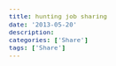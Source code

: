 ```yaml
---
title: hunting job sharing
date: '2013-05-20'
description:
categories: ['Share']
tags: ['Share']
---
```


<html>
    <head>
        <title>Evernote Export</title>
        <basefont face="Tahoma" size="2" />
        <meta http-equiv="Content-Type" content="text/html;charset=utf-8" />
        <meta name="exporter-version" content="Evernote Windows/268644 (zh-CN); Windows/6.1.7601 Service Pack 1;"/>
        <style>
            body, td {
                font-family: Tahoma;
                font-size: 10pt;
            }
        </style>
    </head>
    <body>
        <div>
            <div style="word-wrap: break-word; -webkit-nbsp-mode: space; -webkit-line-break: after-white-space;">
                <a href="{{urls.media}}/pdf/share.pdf">
                </a>
            </div>
        </div>
    </body>
</html>

